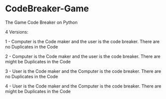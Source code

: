 # CodeBreaker-Game
The Game Code Breaker on Python

4 Versions:

1 - Computer is the Code maker and the user is the code breaker. There are no Duplicates in the Code

2 - Computer is the Code maker and the user is the code breaker. There are might be Duplicates in the Code

3 - User is the Code maker and the Computer is the code breaker. There are no Duplicates in the Code

4 - User is the Code maker and the Computer is the code breaker. There are might be Duplicates in the Code

